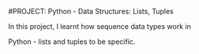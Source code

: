 #PROJECT:  Python - Data Structures: Lists, Tuples


In this project, I learnt how sequence data types work in

Python - lists and tuples to be specific.
